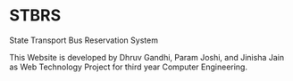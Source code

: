 # STBRS
State Transport Bus Reservation System

This Website is developed by Dhruv Gandhi, Param Joshi, and Jinisha Jain as Web Technology Project for third year Computer Engineering.

